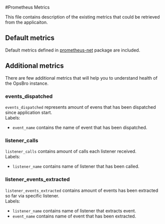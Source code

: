 #Prometheus Metrics

This file contains description of the existing metrics that could be retrieved from the applicaiton.

## Default metrics

Default metrics defined in [prometheus-net](https://github.com/prometheus-net/prometheus-net) package are included.

## Additional metrics

There are few additional metrics that will help you to understand health of the OpsBro instance.  

### events_dispatched

`events_dispatched` represents amount of evens that has been dispatched since application start.  
Labels:  
* `event_name` contains the name of event that has been dispatched.  

### listener_calls

`listener_calls` contains amount of calls each listener received.  
Labels:  
* `listener_name` contains name of listener that has been called.

### listener_events_extracted
`listener_events_extracted` contains amount of events has been extracted so far via specific listener.  
Labels:  
* `listener_name` contains name of listener that extracts event.
* `event_name` contains name of event that has been extracted.